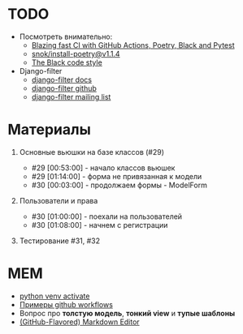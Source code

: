 
# TODO

- Посмотреть внимательно:
   - [Blazing fast CI with GitHub Actions, Poetry, Black and Pytest](https://medium.com/@vanflymen/blazing-fast-ci-with-github-actions-poetry-black-and-pytest-9e74299dd4a5)
   - [snok/install-poetry@v1.1.4](https://github.com/marketplace/actions/install-poetry-action)
   - [The Black code style](https://black.readthedocs.io/en/stable/the_black_code_style/current_style.html)
- Django-filter
   - [django-filter docs](https://django-filter.readthedocs.io/en/stable/guide/install.html)
   - [django-filter github](https://github.com/carltongibson/django-filter)
   - [django-filter mailing list](https://groups.google.com/g/django-filter)

# Материалы

1. Основные вьюшки на базе классов (#29)
   - #29 [00:53:00] - начало классов вьюшек
   - #29 [01:14:00] - форма не привязанная к модели
   - #30 [00:03:00] - продолжаем формы - ModelForm
2. Пользователи и права
   - #30 [01:00:00] - поехали на пользователей
   - #30 [01:08:00] - начнем с регистрации

3. Тестирование #31, #32


# MEM

- [python venv activate](https://gist.github.com/shaj/5915a0d6f4d523c1991da318288ccdaf)
- [Примеры github workflows](https://github.com/AdCombo/flask-combo-jsonapi/tree/master/.github/workflows)
- Вопрос про **толстую модель**, **тонкий view** и **тупые шаблоны**
- [(GitHub-Flavored) Markdown Editor](https://jbt.github.io/markdown-editor/)

